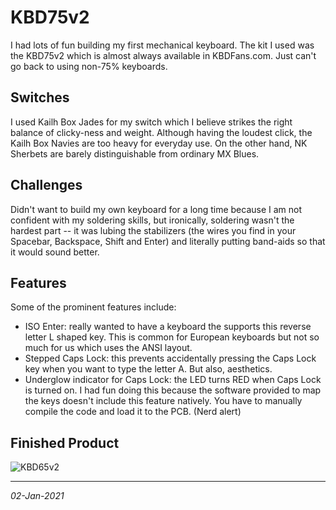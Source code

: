 # KBD75v2

I had lots of fun building my first mechanical keyboard. The kit I used was the KBD75v2 which is almost always available 
in KBDFans.com. Just can't go back to using non-75% keyboards. 

## Switches
I used Kailh Box Jades for my switch which I believe strikes the right balance of clicky-ness and weight. Although 
having the loudest click, the Kailh Box Navies are too heavy for everyday use. On the other hand, NK Sherbets are barely 
distinguishable from ordinary MX Blues.

## Challenges
Didn't want to build my own keyboard for a long time because I am not confident with my soldering skills, but ironically, 
soldering wasn't the hardest part -- it was lubing the stabilizers (the wires you find in your Spacebar, Backspace, 
Shift and Enter) and literally putting band-aids so that it would sound better.

## Features
Some of the prominent features include:
* ISO Enter: really wanted to have a keyboard the supports this reverse letter L shaped key. This is common for European 
keyboards but not so much for us which uses the ANSI layout.
* Stepped Caps Lock: this prevents accidentally pressing the Caps Lock key when you want to type the letter A. But also, 
aesthetics.
* Underglow indicator for Caps Lock: the LED turns RED when Caps Lock is turned on. I had fun doing this because the 
software provided to map the keys doesn't include this feature natively. You have to manually compile the code and load 
it to the PCB. (Nerd alert)

## Finished Product
![KBD65v2](https://i.imgur.com/FJ9CoZ0.jpg)

---
*02-Jan-2021*